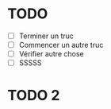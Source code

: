 # TODO
- [ ] Terminer un truc
- [ ] Commencer un autre truc
- [ ] Vérifier autre chose
- [ ] SSSSS

# TODO 2
